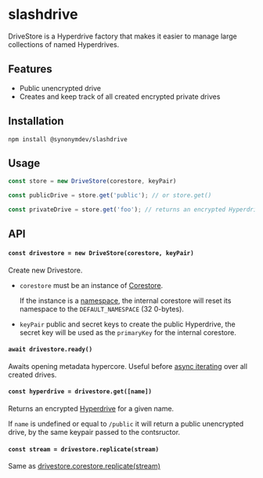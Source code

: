 # slashdrive

DriveStore is a Hyperdrive factory that makes it easier to manage large collections of named Hyperdrives.

## Features

- Public unencrypted drive
- Creates and keep track of all created encrypted private drives

## Installation

```
npm install @synonymdev/slashdrive
```

## Usage

```js
const store = new DriveStore(corestore, keyPair)

const publicDrive = store.get('public'); // or store.get()

const privateDrive = store.get('foo'); // returns an encrypted Hyperdrive
```

## API

#### `const drivestore = new DriveStore(corestore, keyPair)`

Create new Drivestore. 

- `corestore` must be an instance of [Corestore](https://github.com/hypercore-protocol/corestore).
    
  If the instance is a [namespace](https://github.com/hypercore-protocol/corestore#const-store--storenamespacename), the internal corestore will reset its namespace to the `DEFAULT_NAMESPACE` (32 0-bytes).

- `keyPair` public and secret keys to create the public Hyperdrive, the secret key will be used as the `primaryKey` for the internal corestore.

#### `await drivestore.ready()`

Awaits opening metadata hypercore. Useful before [async iterating](#for-await-let-name-of-drivestore) over all created drives.

#### `const hyperdrive = drivestore.get([name])`

Returns an encrypted [Hyperdrive](https://github.com/hypercore-protocol/hyperdrive-next) for a given name.

If `name` is undefined or equal to `/public` it will return a public unencrypted drive, by the same keypair passed to the contsructor.

#### `const stream = drivestore.replicate(stream)`

Same as [drivestore.corestore.replicate(stream)](https://github.com/hypercore-protocol/corestore#const-stream--storereplicateoptsorstream)
